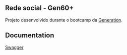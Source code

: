 
## Rede social - Gen60+
Projeto desenvolvido durante o bootcamp da [Generation](https://brazil.generation.org/).


  
## Documentation

[Swagger](https://gen60plus.herokuapp.com/)

